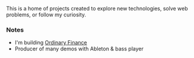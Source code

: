 This is a home of projects created to explore new technologies, solve web problems, or follow my curiosity.

### Notes
- I'm building [Ordinary Finance](https://www.ordinary.finance/)
- Producer of many demos with Ableton & bass player
